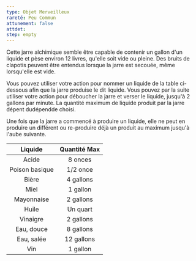 ```yaml
---
type: Objet Merveilleux
rareté: Peu Commun
attunement: false
attdet:
step: empty
---
```


Cette jarre alchimique semble être capable de contenir un gallon d'un liquide et pèse environ 12 livres, qu'elle soit vide ou pleine. Des bruits de clapotis peuvent être entendus lorsque la jarre est secouée, même lorsqu'elle est vide.

Vous pouvez utiliser votre action pour nommer un liquide de la table ci-dessous afin que la jarre produise le dit liquide. Vous pouvez par la suite utiliser votre action pour déboucher la jarre et verser le liquide, jusqu'à 2 gallons par minute. La quantité maximum de liquide produit par la jarre dépent dudépendde choisi.

Une fois que la jarre a commencé à produire un liquide, elle ne peut en produire un différent ou re-produire déjà un produit au maximum jusqu'à l'aube suivante.

| Liquide | Quantité Max |
|:-------:|:------------:|
| Acide | 8 onces |
| Poison basique | 1/2 once |
| Bière | 4 gallons |
| Miel | 1 gallon |
| Mayonnaise | 2 gallons |
| Huile | Un quart |
| Vinaigre | 2 gallons |
| Eau, douce | 8 gallons |
| Eau, salée | 12 gallons |
| Vin | 1 gallon |
